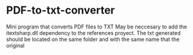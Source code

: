 # PDF-to-txt-converter
Mini program that converts PDF files to TXT
May be neccesary to add the itextsharp.dll dependency to the references proyect.
The txt generated should be located on the same folder and with the same name that the original
